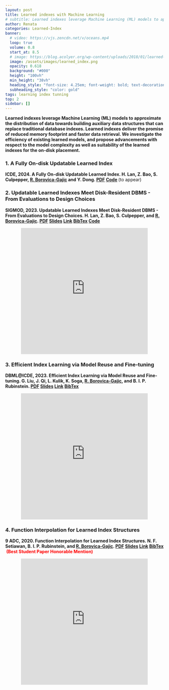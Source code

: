 ```yaml
---
layout: post
title: Learned indexes with Machine Learning
# subtitle: Learned indexes leverage Machine Learning (ML) models to approximate the distribution of data towards building auxiliary data structures that can replace traditional database indexes. Learned indexes deliver the promise of reduced memory footprint and faster data retrieval. We investigate the efficiency of existing learned models, and propose advancements with respect to the model complexity as well as suitability of the learned indexes for the on-disk placement.
author: Renata
categories: Learned-Index
banner:
  # video: https://vjs.zencdn.net/v/oceans.mp4
  loop: true
  volume: 0.8
  start_at: 8.5
  # image: https://blog.acolyer.org/wp-content/uploads/2018/01/learned-index-fig-1.jpeg?w=520
  image: /assets/images/learned_index.png
  opacity: 0.618
  background: "#000"
  height: "100vh"
  min_height: "38vh"
  heading_style: "font-size: 4.25em; font-weight: bold; text-decoration: underline"
  subheading_style: "color: gold"
tags: learning index tunning 
top: 2
sidebar: []
---
```


<p><b>
Learned indexes leverage Machine Learning (ML) models to approximate the distribution of data towards building auxiliary data structures that can replace traditional database indexes. Learned indexes deliver the promise of reduced memory footprint and faster data retrieval. We investigate the efficiency of existing learned models, and propose advancements with respect to the model complexity as well as suitability of the learned indexes for the on-disk placement.
</b></p>

### 1. A Fully On-disk Updatable Learned Index

<p><b>ICDE, 2024. A Fully On-disk Updatable Learned Index. H. Lan, Z. Bao, S. Culpepper, <u>R. Borovica-Gajic</u> and Y. Dong. <a href="/data/2024_icde.pdf" target="_blank">PDF</a>&nbsp;<a href="https://github.com/rmitbggroup/AULID" target="_blank">Code</a>&nbsp;</b>(to appear)</p>


### 2. Updatable Learned Indexes Meet Disk-Resident DBMS - From Evaluations to Design Choices

<p><b>SIGMOD, 2023. Updatable Learned Indexes Meet Disk-Resident DBMS - From Evaluations to Design Choices. H. Lan, Z. Bao, S. Culpepper, and <u>R. Borovica-Gajic</u>. <a href="/data/2023_sigmod.pdf" target="_blank">PDF</a>&nbsp;<a href="/data/2023_sigmod_slides.pdf" target="_blank">Slides</a>&nbsp;<a href="https://dl.acm.org/doi/10.1145/3589284" target="_blank">Link</a>&nbsp;<a href="https://dblp.org/rec/journals/pacmmod/LanBCB23.html?view=bibtex" target="_blank">BibTex</a>&nbsp;<a href="https://github.com/rmitbggroup/LearnedIndexDiskExp" target="_blank">Code</a></b></p>  

<div style="display: flex; justify-content: center;">
    <embed src="https://renata.borovica-gajic.com/data/slides/2023_sigmod_slides.pdf" width="80%" height="400" />
</div>

### 3. Efficient Index Learning via Model Reuse and Fine-tuning

<p><b>DBML@ICDE, 2023. Efficient Index Learning via Model Reuse and Fine-tuning. G. Liu, J. Qi, L. Kulik, K. Soga, <u>R. Borovica-Gajic</u>, and B. I. P. Rubinstein. <a href="/data/2023_dbml.pdf" target="_blank">PDF</a>&nbsp;<a href="/data/2023_dbml_slides.pdf" target="_blank">Slides</a>&nbsp;<a href="https://ieeexplore.ieee.org/document/10148123" target="_blank">Link</a>&nbsp;<a href="https://dblp.org/rec/conf/icde/LiuQKSBR23.html?view=bibtex" target="_blank">BibTex</a></b></p> 


<div style="display: flex; justify-content: center;">
    <embed src="https://renata.borovica-gajic.com/data/slides/2023_dbml_slides.pdf" width="80%" height="400" />
</div>

### 4. Function Interpolation for Learned Index Structures

<p><b>9 ADC, 2020. Function Interpolation for Learned Index Structures. N. F. Setiawan, B. I. P. Rubinstein, and <u>R. Borovica-Gajic</u>. <a href="/data/2020_adc.pdf" target="_blank">PDF</a>&nbsp;<a href="/data/2020_adc_slides.pdf" target="_blank">Slides</a>&nbsp;<a href="https://link.springer.com/chapter/10.1007%2F978-3-030-39469-1_6" target="_blank">Link</a>&nbsp;<a href="https://dblp.org/rec/bibtex/conf/adc/SetiawanRB20" target="_blank">BibTex</a> &nbsp;<font color="red">(Best Student Paper Honorable Mention)</font></b></p> 


<div style="display: flex; justify-content: center;">
    <embed src="https://renata.borovica-gajic.com/data/slides/2020_adc_slides.pdf" width="80%" height="400" />
</div>